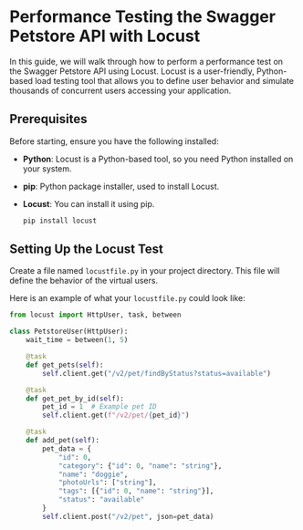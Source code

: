 # Performance Testing the Swagger Petstore API with Locust

In this guide, we will walk through how to perform a performance test on the Swagger Petstore API using Locust. Locust is a user-friendly, Python-based load testing tool that allows you to define user behavior and simulate thousands of concurrent users accessing your application.

## Prerequisites

Before starting, ensure you have the following installed:

- **Python**: Locust is a Python-based tool, so you need Python installed on your system.
- **pip**: Python package installer, used to install Locust.
- **Locust**: You can install it using pip.

    ```bash
    pip install locust
    ```

## Setting Up the Locust Test

Create a file named `locustfile.py` in your project directory. This file will define the behavior of the virtual users.

Here is an example of what your `locustfile.py` could look like:

```python
from locust import HttpUser, task, between

class PetstoreUser(HttpUser):
    wait_time = between(1, 5)

    @task
    def get_pets(self):
        self.client.get("/v2/pet/findByStatus?status=available")

    @task
    def get_pet_by_id(self):
        pet_id = 1  # Example pet ID
        self.client.get(f"/v2/pet/{pet_id}")

    @task
    def add_pet(self):
        pet_data = {
            "id": 0,
            "category": {"id": 0, "name": "string"},
            "name": "doggie",
            "photoUrls": ["string"],
            "tags": [{"id": 0, "name": "string"}],
            "status": "available"
        }
        self.client.post("/v2/pet", json=pet_data)
